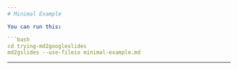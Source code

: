 ```yaml
---
# Minimal Example

You can run this:

```bash
cd trying-md2googleslides
md2gslides --use-fileio minimal-example.md
```
---
```

